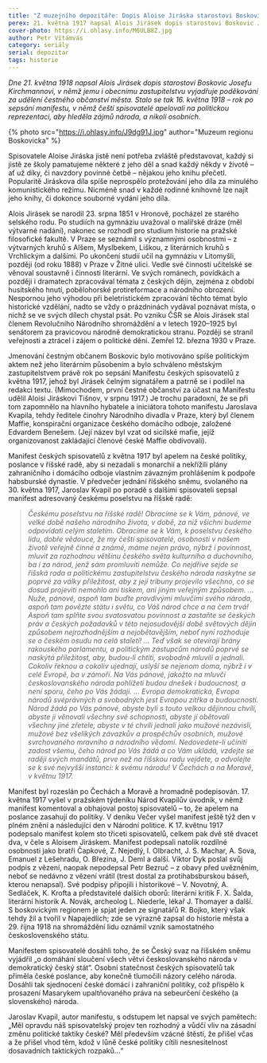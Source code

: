 ```yaml
---
title: "Z muzejního depozitáře: Dopis Aloise Jiráska starostovi Boskovic Josefu Kirchmannovi"
perex: 21. května 1917 napsal Alois Jirásek dopis starostovi Boskovic Josefu Kirchmannovi, v němž jemu i obecnímu zastupitelstvu děkuje za udělení čestného občanství města.
cover-photo: https://i.ohlasy.info/M6ULB8Z.jpg
author: Petr Vítámvás
category: seriály
serial: depozitar
tags: historie
---
```


*Dne 21. května 1918 napsal Alois Jirásek dopis starostovi Boskovic Josefu Kirchmannovi, v němž jemu i obecnímu zastupitelstvu vyjadřuje poděkování za udělení čestného občanství města. Stalo se tak 16. května 1918 – rok po sepsání manifestu, v němž čeští spisovatelé apelovali na politickou reprezentaci, aby hleděla zájmů národa, a nikoli osobních.*

{% photo src="https://i.ohlasy.info/J9dg91J.jpg" author="Muzeum regionu Boskovicka" %}

Spisovatele Aloise Jiráska jistě není potřeba zvláště představovat, každý si jistě ze školy pamatujeme některé z jeho děl a snad každý někdy v životě – ať už díky, či navzdory povinné četbě – nějakou jeho knihu přečetl. Popularitě Jiráskova díla spíše neprospělo protežování jeho díla za minulého komunistického režimu. Nicméně snad v každé rodinné knihovně lze najít jeho knihy, či dokonce souborné vydání jeho díla. 

Alois Jirásek se narodil 23. srpna 1851 v Hronově, pocházel ze starého selského rodu. Po studiích na gymnáziu uvažoval o malířské dráze (měl výtvarné nadání), nakonec se rozhodl pro studium historie na pražské filosofické fakultě. V Praze se seznámil s významnými osobnostmi – z výtvarných kruhů s Alšem, Myslbekem, Liškou, z literárních kruhů s Vrchlickým a dalšími. Po ukončení studií učil na gymnáziu v Litomyšli, později (od roku 1888) v Praze v Žitné ulici. Vedle své činnosti učitelské se věnoval soustavně i činnosti literární. Ve svých románech, povídkách a později i dramatech zpracovával témata z českých dějin, zejména z období husitského hnutí, pobělohorské protireformace a národního obrození. Nespornou jeho výhodou při beletristickém zpracování těchto témat bylo historické vzdělání, nadto se vždy o prázdninách vydával poznávat místa, o nichž se ve svých dílech chystal psát. Po vzniku ČSR se Alois Jirásek stal členem Revolučního Národního shromáždění a v letech 1920–1925 byl senátorem za pravicovou národně demokratickou stranu. Později se stranil veřejnosti a ztrácel i zájem o politické dění. Zemřel 12. března 1930 v Praze.

Jmenování čestným občanem Boskovic bylo motivováno spíše politickým aktem než jeho literárním působením a bylo schváleno městským zastupitelstvem právě rok po sepsání Manifestu českých spisovatelů z května 1917, jehož byl Jirásek čelným signatářem a patrně se i podílel na redakci textu. (Mimochodem, první čestné občanství za účast na Manifestu udělil Aloisi Jiráskovi Tišnov, v srpnu 1917.) Je trochu paradoxní, že se při tom zapomnělo na hlavního hybatele a iniciátora tohoto manifestu Jaroslava Kvapila, tehdy ředitele činohry Národního divadla v Praze, který byl členem Maffie, konspirační organizace českého domácího odboje, založené Edvardem Benešem. (Její název byl vzat od sicilské mafie, jejíž organizovanost zakládající členové české Maffie obdivovali).

Manifest českých spisovatelů z května 1917 byl apelem na české politiky, poslance v říšské radě, aby si nezadali s monarchií a nekřížili plány zahraničního i domácího odboje vlastním závazným prohlášením k podpoře habsburské dynastie. 
V předvečer jednání říšského sněmu, svolaného na 30. května 1917, Jaroslav Kvapil po poradě s dalšími spisovateli sepsal manifest adresovaný českému poselstvu na říšské radě:

> *Českému poselstvu na říšské radě! Obracíme se k Vám, pánové, ve velké době našeho národního života, v době, za niž všichni budeme odpovídati celým staletím. Obracíme se k Vám, k poselstvu českého lidu, dobře vědouce, že my čeští spisovatelé, osobnosti v našem životě veřejně činné a známé, máme nejen právo, nýbrž i povinnost, mluvit za rozhodnou většinu českého světa kulturního a duchovního, ba i za národ, jenž sám promluviti nemůže. Co nejdříve sejde se říšská rada a politickému zastupitelstvu českého národa naskytne se poprvé za války příležitost, aby z její tribuny projevilo všechno, co se dosud projeviti nemohlo ani tiskem, ani jiným veřejným způsobem. … Nuže, pánové, aspoň tam buďte pravdivými mluvčími svého národa, aspoň tam povězte státu i světu, co Váš národ chce a na čem trvá! Aspoň tam splňte svou svatosvatou povinnost a zastaňte se českých práv a českých požadavků v této nejosudovější době světových dějin způsobem nejrozhodnějším a nejobětavějším, neboť nyní rozhoduje se o českém osudu na celá staletí! … Teď však se otevírají brány rakouského parlamentu, a politickým zástupcům národů poprvé se naskýtá příležitost, aby, budou-li chtíti, svobodně mluvili a jednali. Cokoliv řeknou a cokoliv ujednají, uslyší se nejenom doma, nýbrž i v celé Evropě, ba v zámoří. Na Vás pánové, jakožto na mluvčí českoslovanského národa pohlížeti budou dnešek i budoucnost, a není sporu, čeho po Vás žádají. … Evropa demokratická, Evropa národů svéprávných a svobodných jest Evropou zítřka a budoucnosti. Národ žádá po Vás pánové, abyste byli s touto velkou dějinnou chvílí, abyste jí věnovali všechny své schopnosti, abyste jí obětovali všechny jiné zřetele, abyste v té chvíli jednali jako mužové nezávislí, mužové bez všelikých závazkův a prospěchův osobních, mužové svrchovaného mravního a národního vědomí. Nedovedete-li učiniti zadost všemu, čeho národ po Vás žádá a co Vám ukládá, vzdejte se raději svých mandátů, prve než na říšskou radu vejdete, a odvolejte se k své nejvyšší instanci: k svému národu! V Čechách a na Moravě, v květnu 1917.*

Manifest byl rozeslán po Čechách a Moravě a hromadně podepisován. 17. května 1917 vyšel v pražském týdeníku Národ Kvapilův úvodník, v němž manifest komentoval a obhajoval postoj spisovatelů – to, že apelem na poslance zasahují do politiky. V deníku Večer vyšel manifest ještě týž den v plném znění a následující den v Národní politice. K 17. květnu 1917 podepsalo manifest kolem sto třiceti spisovatelů, celkem pak dvě stě dvacet dva, v čele s Aloisem Jiráskem. Manifest podepsali natolik rozdílné osobnosti jako bratři Čapkové, Z. Nejedlý, I. Olbracht, J. S. Machar, A. Sova, Emanuel z Lešehradu, O. Březina, J. Deml a další. Viktor Dyk poslal svůj podpis z vězení, naopak nepodepsal Petr Bezruč – z obavy před uvězněním, neboť se nedávno z vězení vrátil (trest dostal za protihabsburskou báseň, kterou nenapsal). Své podpisy připojili i historikové – V. Novotný, A. Sedláček, K. Krofta a představitelé dalších oborů: literární kritik F. X. Šalda, literární historik A. Novák, archeolog L. Niederle, lékař J. Thomayer a další. S boskovickým regionem je spjat jeden ze signatářů R. Bojko, který však tehdy žil a tvořil v Napajedlích; zde se výrazně zapsal do historie města a 29. října 1918 na shromáždění lidu oznámil vznik samostatného československého státu.

Manifestem spisovatelé dosáhli toho, že se Český svaz na říšském sněmu vyjádřil „o domáhání sloučení všech větví českoslovanského národa v demokratický český stát“. Osobní statečnost českých spisovatelů tak přiměla české poslance, aby konečně tlumočili názory celého národa. Dosáhli tak sjednocení české domácí i zahraniční politiky, což přispělo k prosazení Masarykem upaltňovaného práva na sebeurčení českého (a slovenského) národa.

Jaroslav Kvapil, autor manifestu, s odstupem let napsal ve svých pamětech: „Měl opravdu náš spisovatelský projev ten rozhodný a vůdčí vliv na zásadní změnu politické taktiky české? Měl především vzácné štěstí, že přišel včas a že přišel vhod těm, kdož v lůně české politiky cítili nesnesitelnost dosavadních taktických rozpaků…“
